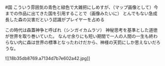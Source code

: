 #国 
こういう雰囲気の青色と緑色で大雑把にしめすが、（マップ画像として）今までの作品に出てきた国を引用することで（画像みたいに）
とんでもない急成長した森の災害だという認識がプレイヤーを占める

この時代は森蓋神争と呼ばれ（シンガイカムラソ）
神秘思考を基準とした道徳が世界を取り巻いていた。
なんせ余りにも短い期間で一人の人間の一生も終わらない内に森は世界の標準となったわけだから、神様の天罰にしか思えないだろうな。

![[18b35db8769.a7134d7b7e602a42.jpg]]